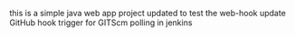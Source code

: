 this is a simple java web app project
updated to test the web-hook 
update GitHub hook trigger for GITScm polling in jenkins
